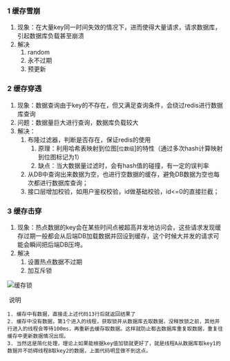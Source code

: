 ### 1 缓存雪崩

1. 现象：在大量key同一时间失效的情况下，进而使得大量请求，请求数据库，引起数据库负载甚至崩溃
2. 解决
   1. random
   2. 永不过期
   3. 预更新

### 2 缓存穿透

1. 现象：数据查询由于key的不存在，但又满足查询条件，会绕过redis进行数据库查询
2. 问题：数据量巨大进行查询，数据库负载较大
3. 解决：
   1. 布隆过滤器，判断是否存在，保证redis的使用
      1. 原理：利用哈希表映射到位图[`位数组`]的特性（通过多次hash计算映射到位图标记为1）
      2. 缺点：当大数据量过滤时，会有hash值的碰撞，有一定的误判率
   2. 从DB中查询出来数据为空，也进行空数据的缓存，避免DB数据为空也每次都进行数据库查询；
   3. 接口层增加校验，如用户鉴权校验，id做基础校验，id<=0的直接拦截；

### 3 缓存击穿

1. 现象：热点数据的key会在某些时间点被超高并发地访问会，这些请求发现缓存过期一般都会从后端DB加载数据并回设到缓存，这个时候大并发的请求可能会瞬间把后端DB压垮。
2. 解决
   1.  设置热点数据不过期
   2.  加互斥锁

![缓存锁](https://img-blog.csdn.net/20180919143214879?watermark/2/text/aHR0cHM6Ly9ibG9nLmNzZG4ubmV0L2tvbmd0aWFvNQ==/font/5a6L5L2T/fontsize/400/fill/I0JBQkFCMA==/dissolve/70)



​    说明

```
1. 缓存中有数据，直接走上述代码13行后就返回结果了
2. 缓存中没有数据，第1个进入的线程，获取锁并从数据库去取数据，没释放锁之前，其他并行进入的线程会等待100ms，再重新去缓存取数据。这样就防止都去数据库重复取数据，重复往缓存中更新数据情况出现。
3. 当然这是简化处理，理论上如果能根据key值加锁就更好了，就是线程A从数据库取key1的数据并不妨碍线程B取key2的数据，上面代码明显做不到这点。
```

